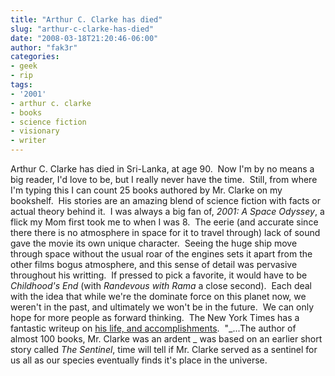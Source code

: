 ```yaml
---
title: "Arthur C. Clarke has died"
slug: "arthur-c-clarke-has-died"
date: "2008-03-18T21:20:46-06:00"
author: "fak3r"
categories:
- geek
- rip
tags:
- '2001'
- arthur c. clarke
- books
- science fiction
- visionary
- writer
---
```





Arthur C. Clarke has died in Sri-Lanka, at age 90.  Now I'm by no means a big reader, I'd love to be, but I really never have the time.  Still, from where I'm typing this I can count 25 books authored by Mr. Clarke on my bookshelf.  His stories are an amazing blend of science fiction with facts or actual theory behind it.  I was always a big fan of, _2001: A Space Odyssey_, a flick my Mom first took me to when I was 8.  The eerie (and accurate since there there is no atmosphere in space for it to travel through) lack of sound gave the movie its own unique character.  Seeing the huge ship move through space without the usual roar of the engines sets it apart from the other films bogus atmosphere, and this sense of detail was pervasive throughout his writting.  If pressed to pick a favorite, it would have to be _Childhood's End_ (with _Randevous with Rama_ a close second).  Each deal with the idea that while we're the dominate force on this planet now, we weren't in the past, and ultimately we won't be in the future.  We can only hope for more people as forward thinking.  The New York Times has a fantastic writeup on [his life, and accomplishments](http://www.nytimes.com/2008/03/19/books/19clarke.html?hp).  "_...The author of almost 100 books, Mr. Clarke was an ardent _ was based on an earlier short story called _The Sentinel_, time will tell if Mr. Clarke served as a sentinel for us all as our species eventually finds it's place in the universe.
